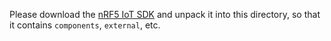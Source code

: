 Please download the [nRF5 IoT SDK](http://developer.nordicsemi.com/nRF5_IoT_SDK/)
and unpack it into this directory, so that it contains `components`,
`external`, etc.
